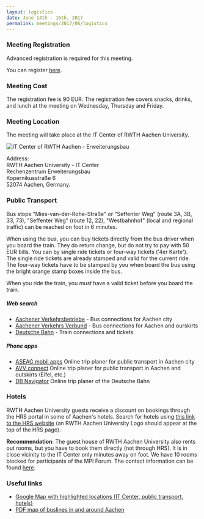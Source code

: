 ```yaml
---
layout: logistics
date: June 14th - 16th, 2017
permalink: meetings/2017/06/logistics
---
```



### Meeting Registration

Advanced registration is required for this meeting.

You can register [here](https://www.zhv.rwth-aachen.de/kasse/catalog/product_info.php?cPath=37_67&products_id=539).

### Meeting Cost

The registration fee is 90 EUR. The registration fee covers snacks, drinks, and lunch at
the meeting on Wednesday, Thursday and Friday.

### Meeting Location

The meeting will take place at the IT Center of RWTH Aachen University.

![IT Center of RWTH Aachen - Erweiterungsbau](https://doc.itc.rwth-aachen.de/download/attachments/3474975/_DSC0005_web_600.jpg?version=1&modificationDate=1395920083000&api=v2)

Address:<br/>
RWTH Aachen University - IT Center<br/>
Rechenzentrum Erweiterungsbau<br/>
Kopernikusstraße 6<br/>
52074 Aachen, Germany.


### Public Transport

Bus stops "Mies-van-der-Rohe-Straße" or "Seffenter Weg" (route 3A, 3B, 33, 73),
"Seffenter Weg" (route 12, 22), "Westbahnhof" (local and regional traffic) can
be reached on foot in 6 minutes.

When using the bus, you can buy tickets directly from the bus driver when you board the
train. They do return change, but do not try to pay with 50 EUR bills. You can
by single ride tickets or four-way tickets ('4er Karte'). The single ride tickets
are already stamped and valid for the current ride. The four-way tickets have
to be stamped by you when board the bus using the bright orange stamp boxes
inside the bus.

When you ride the train, you *must* have a valid ticket before you board the
train.

##### Web search

* [Aachener Verkehrsbetriebe](http://www.aseag.de/) - Bus connections for Aachen
  city
* [Aachener Verkehrs Verbund](http://www.avv.de/) - Bus connections for Aachen and
  ourskirts
* [Deutsche Bahn](http://www.bahn.com) - Train connections and tickets.

##### Phone apps

* [ASEAG mobil apps](http://www.aseag.de/fahrplan/aseag-mobil/)
  Online trip planer for public transport in Aachen city
* [AVV connect](https://avv.de/de/fahrplaene/app-avvconnect)
  Online trip planer for public transport in Aachen and outskirts (Eifel, etc.)
* [DB Navigator](https://www.bahn.com/en/view/booking-information/booking/db-navigator-app.shtml?dbkanal_007=L04_S02_D002_KIN0061_NAVIGATION-LINKS-APP_LZ01)
  Online trip planer of the Deutsche Bahn

### Hotels

RWTH Aachen University guests receive a discount on bookings through the
HRS portal in some of Aachen's hotels. Search for hotels
using [this link to the HRS website](https://web3.hrs.de/web3/init.do?clientId=ZGVfX1JXVEhBQUNIRU4-&amp;cid=48-3&clientConfigId=e59c2bb9-4345-33f4-9a5a-3e13b276525f&clientId=ZGVfX3J3dGhhYWNoZW4,1&activity=initVisit&sslRedirected=true) (an RWTH Aachen University Logo should appear at the top of the HRS page).

**Recommendation**:
The guest house of RWTH Aachen University also rents out rooms, but you have to
book them directly (not through HRS). It is in close vicinity to the IT Center
only minutes away on foot. We have 10 rooms blocked for participants of the MPI
Forum. The contact information can be found [here](http://www.rwth-aachen.de/cms/root/Die-RWTH/Kontakt-Anreise/Raumverwaltung/~bdst/Gaestehaeuser/?lidx=1).

### Useful links

* [Google Map with highlighted locations (IT Center, public transport, hotels)](https://drive.google.com/open?id=1BTSFb7bwZC6nZLkpTcg1TZFeZRU&usp=sharing)
* [PDF map of buslines in and around Aachen](http://avv.de/de/fahrplaene/netzplaene?file=files/avv/files/fahrplaene/ortsnetzplaene/aachen.pdf)

